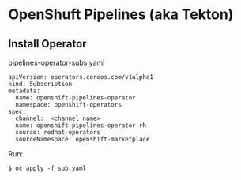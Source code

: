 # OpenShuft Pipelines (aka Tekton)

## Install Operator

pipelines-operator-subs.yaml

	apiVersion: operators.coreos.com/v1alpha1
	kind: Subscription
	metadata:
	  name: openshift-pipelines-operator
	  namespace: openshift-operators
	spec:
	  channel:  <channel name> 
	  name: openshift-pipelines-operator-rh 
	  source: redhat-operators 
	  sourceNamespace: openshift-marketplace

Run:

	$ oc apply -f sub.yaml


